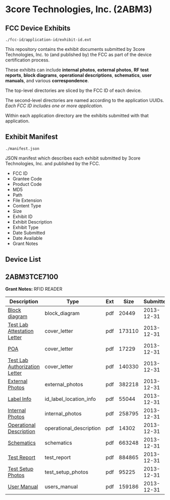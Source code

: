 # 3core Technologies, Inc. (2ABM3)
## FCC Device Exhibits

```
./fcc-id/application-id/exhibit-id.ext
```

This repository contains the exhibit documents submitted by 3core Technologies, Inc. to (and published by) the FCC as part of the device certification process.

These exhibits can include **internal photos**, **external photos**, **RF test reports**, **block diagrams**, **operational descriptions**, **schematics**, **user manuals**, and various **correspondence**.

The top-level directories are sliced by the FCC ID of each device.

The second-level directories are named according to the application UUIDs. *Each FCC ID includes one or more application.*

Within each application directory are the exhibits submitted with that application. 

## Exhibit Manifest

```
./manifest.json
```

JSON manifest which describes each exhibit submitted by 3core Technologies, Inc. and published by the FCC.

- FCC ID
- Grantee Code
- Product Code
- MD5
- Path
- File Extension
- Content Type
- Size
- Exhibit ID
- Exhibit Description
- Exhibit Type
- Date Submitted
- Date Available
- Grant Notes

## Device List
## 2ABM3TCE7100
**Grant Notes:** RFID READER

| Description | Type | Ext | Size | Submitted | Available |
| ----------- | ---- | --- | ---- | --------- | --------- |
| [Block diagram](2ABM3TCE7100/e8ba2e41ec001470e144df929302fcd6/2154534.pdf) | block_diagram | pdf | 20449 | 2013-12-31 | 2013-12-31 |
| [Test Lab Attestation Letter](2ABM3TCE7100/e8ba2e41ec001470e144df929302fcd6/2154533.pdf) | cover_letter | pdf | 173110 | 2013-12-31 | 2013-12-31 |
| [POA](2ABM3TCE7100/e8ba2e41ec001470e144df929302fcd6/2154539.pdf) | cover_letter | pdf | 17229 | 2013-12-31 | 2013-12-31 |
| [Test Lab Authorization Letter](2ABM3TCE7100/e8ba2e41ec001470e144df929302fcd6/2154541.pdf) | cover_letter | pdf | 140330 | 2013-12-31 | 2013-12-31 |
| [External Photos](2ABM3TCE7100/e8ba2e41ec001470e144df929302fcd6/2154535.pdf) | external_photos | pdf | 382218 | 2013-12-31 | 2013-12-31 |
| [Label Info](2ABM3TCE7100/e8ba2e41ec001470e144df929302fcd6/2154536.pdf) | id_label_location_info | pdf | 55044 | 2013-12-31 | 2013-12-31 |
| [Internal Photos](2ABM3TCE7100/e8ba2e41ec001470e144df929302fcd6/2154537.pdf) | internal_photos | pdf | 258795 | 2013-12-31 | 2013-12-31 |
| [Operational Description](2ABM3TCE7100/e8ba2e41ec001470e144df929302fcd6/2154538.pdf) | operational_description | pdf | 14302 | 2013-12-31 | 2013-12-31 |
| [Schematics](2ABM3TCE7100/e8ba2e41ec001470e144df929302fcd6/2154540.pdf) | schematics | pdf | 663248 | 2013-12-31 | 2013-12-31 |
| [Test Report](2ABM3TCE7100/e8ba2e41ec001470e144df929302fcd6/2154542.pdf) | test_report | pdf | 884865 | 2013-12-31 | 2013-12-31 |
| [Test Setup Photos](2ABM3TCE7100/e8ba2e41ec001470e144df929302fcd6/2154543.pdf) | test_setup_photos | pdf | 95225 | 2013-12-31 | 2013-12-31 |
| [User Manual](2ABM3TCE7100/e8ba2e41ec001470e144df929302fcd6/2154544.pdf) | users_manual | pdf | 159186 | 2013-12-31 | 2013-12-31 |
